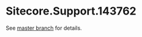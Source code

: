 # Sitecore.Support.143762

See [master branch](https://github.com/sitecoresupport/Sitecore.Support.143762) for details.